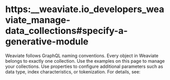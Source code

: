 # https:\_\_weaviate.io_developers_weaviate_manage-data_collections#specify-a-generative-module

Weaviate follows GraphQL naming conventions. Every object in Weaviate belongs to exactly one collection. Use the examples on this page to manage your collections. Use properties to configure additional parameters such as data type, index characteristics, or tokenization. For details, see:
